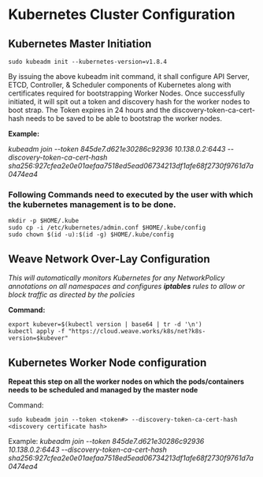 # Kubernetes Cluster Configuration


## Kubernetes Master Initiation

```
sudo kubeadm init --kubernetes-version=v1.8.4
```

By issuing the above kubeadm init command, it shall configure API Server, ETCD, Controller, & Scheduler components of Kubernetes along with certificates required for bootstrapping Worker Nodes. Once successfully initiated, it will spit out a token and discovery hash for the worker nodes to boot strap. The Token expires in 24 hours and the discovery-token-ca-cert-hash needs to be saved to be able to bootstrap the worker nodes.

**Example:**
 
*kubeadm join --token 845de7.d621e30286c92936 10.138.0.2:6443 --discovery-token-ca-cert-hash sha256:927cfea2e0e01aefaa7518ed5ead06734213df1afe68f2730f9761d7a0474ea4*

### Following Commands need to executed by the user with which the kubernetes management is to be done.

```
mkdir -p $HOME/.kube
sudo cp -i /etc/kubernetes/admin.conf $HOME/.kube/config
sudo chown $(id -u):$(id -g) $HOME/.kube/config
```

## Weave Network Over-Lay Configuration

*This will automatically monitors Kubernetes for any NetworkPolicy annotations on all namespaces and configures **iptables** rules to allow or block traffic as directed by the policies*

**Command:**

```
export kubever=$(kubectl version | base64 | tr -d '\n')
kubectl apply -f "https://cloud.weave.works/k8s/net?k8s-version=$kubever"
```


## Kubernetes Worker Node configuration
**__Repeat this step on all the worker nodes on which the pods/containers needs to be scheduled and managed by the master node__**

Command: 
```
sudo kubeadm join --token <token#> --discovery-token-ca-cert-hash <discovery certificate hash>
```
Example:
*kubeadm join --token 845de7.d621e30286c92936 10.138.0.2:6443 --discovery-token-ca-cert-hash sha256:927cfea2e0e01aefaa7518ed5ead06734213df1afe68f2730f9761d7a0474ea4*

